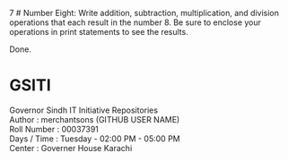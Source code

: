 7 # Number Eight: Write addition, subtraction, multiplication, and division operations that each result in the number 8.
    Be sure to enclose your operations in print statements to see the results.

Done.




# GSITI
Governor Sindh IT Initiative Repositories <br>
Author       : merchantsons (GITHUB USER NAME) <br>
Roll Number  : 00037391 <br>
Days / Time  : Tuesday - 02:00 PM - 05:00 PM <br>
Center       : Governer House Karachi <br>